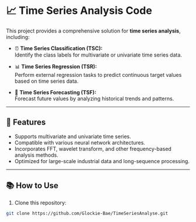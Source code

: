 # 📈 Time Series Analysis Code

This project provides a comprehensive solution for **time series analysis**, including:

- ⏰ **Time Series Classification (TSC):**  
   Identify the class labels for multivariate or univariate time series data.  

- 📊 **Time Series Regression (TSR):**  
   Perform external regression tasks to predict continuous target values based on time series data.  

- 🔮 **Time Series Forecasting (TSF):**  
   Forecast future values by analyzing historical trends and patterns.  

---

## 🚀 **Features**
- Supports multivariate and univariate time series.
- Compatible with various neural network architectures.
- Incorporates FFT, wavelet transform, and other frequency-based analysis methods.
- Optimized for large-scale industrial data and long-sequence processing.

---

## 📚 **How to Use**
1. Clone this repository:
```bash
git clone https://github.com/Glockie-Bae/TimeSeriesAnalyse.git
```